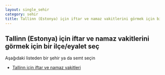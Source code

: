 ```yaml
---
layout: single_sehir
category: sehir
title: Tallinn (Estonya) için iftar ve namaz vakitlerini görmek için bir ilçe/eyalet seç
---
```



## Tallinn (Estonya) için iftar ve namaz vakitlerini görmek için bir ilçe/eyalet seç

Aşağıdaki listeden bir şehir ya da semt seçin


* [Tallinn için iftar ve namaz vakitleri](/iftar.html?sehir=Tallinn&ulke=Estonya&state=Tallinn)
